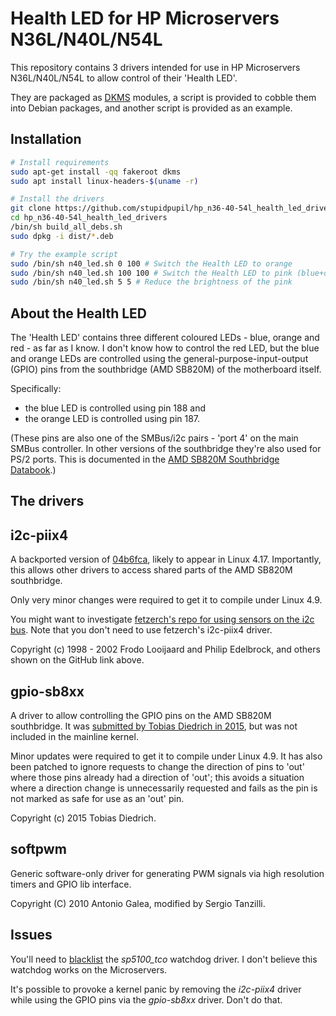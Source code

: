 # Health LED for HP Microservers N36L/N40L/N54L

This repository contains 3 drivers intended for use in HP Microservers N36L/N40L/N54L to allow control of their 'Health LED'.

They are packaged as [DKMS](https://en.wikipedia.org/wiki/Dynamic_Kernel_Module_Support) modules, a script is provided to cobble them into Debian packages, and another script is provided as an example.

## Installation
```sh
# Install requirements
sudo apt-get install -qq fakeroot dkms
sudo apt install linux-headers-$(uname -r)

# Install the drivers
git clone https://github.com/stupidpupil/hp_n36-40-54l_health_led_drivers.git
cd hp_n36-40-54l_health_led_drivers
/bin/sh build_all_debs.sh
sudo dpkg -i dist/*.deb

# Try the example script
sudo /bin/sh n40_led.sh 0 100 # Switch the Health LED to orange
sudo /bin/sh n40_led.sh 100 100 # Switch the Health LED to pink (blue+orange)
sudo /bin/sh n40_led.sh 5 5 # Reduce the brightness of the pink

```

## About the Health LED
The 'Health LED' contains three different coloured LEDs - blue, orange and red - as far as I know.
I don't know how to control the red LED, but the blue and orange LEDs are 
controlled using the general-purpose-input-output (GPIO) pins from the southbridge (AMD SB820M) of the motherboard itself.

Specifically:
* the blue LED is controlled using pin 188 and 
* the orange LED is controlled using pin 187. 

(These pins are also one of the SMBus/i2c pairs - 'port 4' on the main SMBus controller. 
In other versions of the southbridge they're also used for PS/2 ports. This is documented in the [AMD SB820M Southbridge Databook](https://support.amd.com/TechDocs/47283.pdf).)

## The drivers

## i2c-piix4
A backported version of [04b6fca](https://github.com/torvalds/linux/commit/04b6fcaba346e1ce76321ba9b0fd549da4c37ac2), likely to appear in Linux 4.17. Importantly, this allows other drivers to access shared parts of the AMD SB820M southbridge.

Only very minor changes were required to get it to compile under Linux 4.9.

You might want to investigate [fetzerch's repo for using sensors on the i2c bus](https://github.com/fetzerch/hp-n54l-drivers). Note that you don't need to use fetzerch's i2c-piix4 driver.

Copyright (c) 1998 - 2002 Frodo Looijaard and Philip Edelbrock, and others shown on the GitHub link above.

## gpio-sb8xx
A driver to allow controlling the GPIO pins on the AMD SB820M southbridge. It was [submitted by Tobias Diedrich in 2015](https://patchwork.kernel.org/patch/6651771/), but was not included in the mainline kernel.

Minor updates were required to get it to compile under Linux 4.9. It has also been patched to ignore requests to change the direction of pins to 'out' where those pins already had a direction of 'out'; this avoids a situation where a direction change is unnecessarily requested and fails as the pin is not marked as safe for use as an 'out' pin.

Copyright (c) 2015 Tobias Diedrich.

## softpwm
Generic software-only driver for generating PWM signals via high resolution timers and GPIO lib interface.

Copyright (C) 2010 Antonio Galea, modified by Sergio Tanzilli.

## Issues
You'll need to [blacklist](https://wiki.debian.org/KernelModuleBlacklisting) the *sp5100_tco* watchdog driver. I don't believe this watchdog works on the Microservers.

It's possible to provoke a kernel panic by removing the *i2c-piix4* driver while using the GPIO pins via the *gpio-sb8xx* driver. Don't do that.
